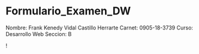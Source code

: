 # Formulario_Examen_DW

Nombre: Frank Kenedy Vidal Castillo Herrarte
Carnet: 0905-18-3739
Curso: Desarrollo  Web
Seccion: B


! [ ]( ) 
